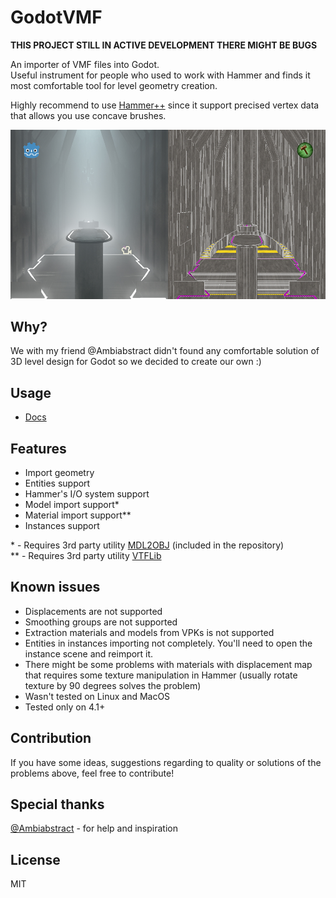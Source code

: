# GodotVMF
**THIS PROJECT STILL IN ACTIVE DEVELOPMENT THERE MIGHT BE BUGS**  
  
An importer of VMF files into Godot.  
Useful instrument for people who used to work with Hammer and finds it most comfortable tool for level geometry creation.  
  
Highly recommend to use [Hammer++](https://ficool2.github.io/HammerPlusPlus-Website/) since it support precised vertex data that allows you use concave brushes.

![Example](assets/example.jpg)

## Why?
We with my friend @Ambiabstract didn't found any comfortable solution of 3D level design for Godot so we decided to create our own :)

## Usage
- [Docs](docs/readme.md)

## Features
- Import geometry
- Entities support
- Hammer's I/O  system support
- Model import support*
- Material import support**
- Instances support

\* - Requires 3rd party utility [MDL2OBJ](/mdl2obj) (included in the repository)  
\** - Requires 3rd party utility [VTFLib](https://nemstools.github.io/subpages/Comments/VTFLib_v1.3.2_Full.html)

## Known issues
- Displacements are not supported
- Smoothing groups are not supported
- Extraction materials and models from VPKs is not supported
- Entities in instances importing not completely. You'll need to open the instance scene and reimport it.
- There might be some problems with materials with displacement map that requires some texture manipulation in Hammer (usually rotate texture by 90 degrees solves the problem)
- Wasn't tested on Linux and MacOS
- Tested only on 4.1+

## Contribution
If you have some ideas, suggestions regarding to quality or solutions of the problems above, feel free to contribute!

## Special thanks
[@Ambiabstract](https://github.com/Ambiabstract) - for help and inspiration

## License
MIT
